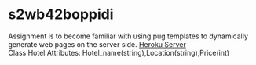# s2wb42boppidi
Assignment is to become familiar with using pug templates to dynamically generate web pages on the server side.
<a href="https://s2db42boppidi.herokuapp.com/"> Heroku Server </a> <br>
Class Hotel Attributes: Hotel_name(string),Location(string),Price(int)
